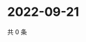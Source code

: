 # 2022-09-21

共 0 条

<!-- BEGIN WEIBO -->
<!-- 最后更新时间 Wed Sep 21 2022 10:00:56 GMT+0800 (China Standard Time) -->

<!-- END WEIBO -->
